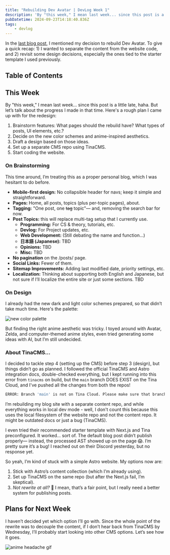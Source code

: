 ```yaml
---
title: "Rebuilding Dev Avatar | DevLog Week 1"
description: 'By "this week," I mean last week... since this post is a little late, haha. But let’s talk about the progress I made in that time.'
pubDatetime: 2024-09-23T14:18:40.836Z
tags:
    - devlog
---
```


In the [last blog post](/posts/rebuilding-dev-avatar), I mentioned my decision to rebuild Dev Avatar. To give a quick recap: 1) I wanted to separate the content from the website code, and 2) revisit some design decisions, especially the ones tied to the starter template I used previously.

## Table of Contents

## This Week

By "this week," I mean last week... since this post is a little late, haha. But let’s talk about the progress I made in that time. Here's a rough plan I came up with for the redesign:

1. Brainstorm features: What pages should the rebuild have? What types of posts, UI elements, etc.?
2. Decide on the new color schemes and anime-inspired aesthetics.
3. Draft a design based on those ideas.
4. Set up a separate CMS repo using TinaCMS.
5. Start coding the website.

### On Brainstorming

This time around, I’m treating this as a proper personal blog, which I was hesitant to do before.

- **Mobile-first design:** No collapsible header for navs; keep it simple and straightforward.
- **Pages:** Home, all posts, topics (plus per-topic pages), about.
- **Tagging:** "One post, one ~~tag~~ topic"— and, removing the search bar for now.
- **Post Topics:** this will replace multi-tag setup that I currently use.
    - **Programming:** For CS & theory, tutorials, etc.
    - **Devlog:** For Project updates, etc.
    - **Web Development:** (Still debating the name and function...)
    - **日本語 (Japanese):** TBD
    - **Opinions:** TBD
    - **Misc:** TBD
- **No pagination** on the /posts/ page.
- **Social Links:** Fewer of them.
- **Sitemap Improvements:** Adding last modified date, priority settings, etc.
- **Localization:** Thinking about supporting both English and Japanese, but not sure if I’ll localize the entire site or just some sections. TBD

### On Design

I already had the new dark and light color schemes prepared, so that didn’t take much time. Here's the palette:

![new color palette](@/assets/images/new-color-pallete.png)

But finding the right anime aesthetic was tricky. I toyed around with Avatar, Zelda, and computer-themed anime styles, even tried generating some ideas with AI, but I’m still undecided.

### About TinaCMS...

I decided to tackle step 4 (setting up the CMS) before step 3 (design), but things didn’t go as planned. I followed the official TinaCMS and Astro integration docs, double-checked everything, but I kept running into this error from `tinacms` on build, but the `main` branch DOES EXIST on the Tina Cloud, and I've pushed all the changes from both the repos!

```sh
ERROR: Branch 'main' is not on Tina Cloud. Please make sure that branch 'main' exists in your repository and that you have pushed all changes to the remote.
```

I’m rebuilding my blog site with a separate content repo, and while everything works in local dev mode - well, I don't count this because this uses the local filesystem of the website repo and not the content repo. It might be outdated docs or just a bug (TinaCMS).

I even tried their recommended starter template with Next.js and Tina preconfigured. It worked... sort of. The default blog post didn’t publish properly— instead, the processed AST showed up on the page 😱. I’m pretty sure it’s a bug! I reached out on their Discord yesterday, but no response yet.

So yeah, I’m kind of stuck with a simple Astro website. My options now are:

1. Stick with Astro’s content collection (which I’m already using).
2. Set up TinaCMS on the same repo (but after the Next.js fail, I’m skeptical).
3. _Not rewrite at all?_ 🤔 I mean, that’s a fair point, but I really need a better system for publishing posts.

## Plans for Next Week

I haven’t decided yet which option I’ll go with. Since the whole point of the rewrite was to decouple the content, if I don’t hear back from TinaCMS by Wednesday, I’ll probably start looking into other CMS options. Let’s see how it goes.

![anime headache gif](https://media1.tenor.com/m/kYPq0Rm6LkIAAAAC/thinking-headache.gif)
